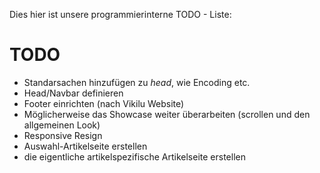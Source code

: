 Dies hier ist unsere programmierinterne TODO - Liste:

# TODO

- Standarsachen hinzufügen zu *head*, wie Encoding etc.
- Head/Navbar definieren
- Footer einrichten (nach Vikilu Website)
- Möglicherweise das Showcase weiter überarbeiten (scrollen und den allgemeinen Look)
- Responsive Resign
- Auswahl-Artikelseite erstellen
- die eigentliche artikelspezifische Artikelseite erstellen

